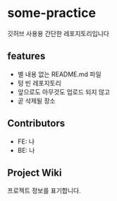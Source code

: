 # some-practice

깃허브 사용용 간단한 레포지토리입니다

## features

- 별 내용 없는 README.md 파일
- 텅 빈 레포지토리
- 앞으로도 아무것도 업로드 되지 않고
- 곧 삭제될 장소

## Contributors

- FE: 나
- BE: 나

## Project Wiki
프로젝트 정보를 표기합니다.
